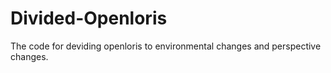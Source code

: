 # Divided-Openloris
The code for deviding openloris to environmental changes and perspective changes.
